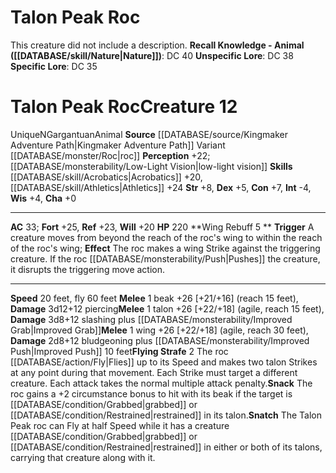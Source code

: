 ﻿---
ac: '33'
alignment: N
all_resistance: null
burrow_speed: null
charisma: '+0'
climb_speed: null
constitution: '+7'
creature_ability:
- Flying Strafe
- Snack
- Snatch
- Wing Rebuff
creature_family: null
dexterity: '+5'
element: null
fly_speed: '60'
fortitude: '+25'
hardness: null
hp: '220'
id: '2236'
immunity: null
intelligence: '-4'
land_speed: '20'
language: null
level: '12'
max_speed: '60'
name: Talon Peak Roc
perception: '+22'
rarity: Unique
reflex: '+23'
resistance: null
rus_type_level: null
school: null
sense:
- '[[DATABASE/monsterability/Low-Light Vision|low-light vision]]'
size: Gargantuan
skill:
- '[[DATABASE/skill/Acrobatics|Acrobatics]] +20'
- '[[DATABASE/skill/Athletics|Athletics]] +24'
source: '[[DATABASE/source/Kingmaker Adventure Path|Kingmaker Adventure Path]]'
speed:
- 20 feet
- fly 60 feet
spell: null
strength: '+8'
strength_req: '8'
strongest_save:
- Fortitude
swim_speed: null
trait:
- '[[DATABASE/trait/Animal|Animal]]'
- '[[DATABASE/trait/Unique|Unique]]'
type: Creature
vision: Low-light vision
weakest_save:
- Will
weakness: null
will: '+20'
wisdom: '+4'

---
# Talon Peak Roc

This creature did not include a description.
**Recall Knowledge - Animal ([[DATABASE/skill/Nature|Nature]])**: DC 40
**Unspecific Lore**: DC 38
**Specific Lore**: DC 35

# Talon Peak Roc<span class="item-type">Creature 12</span>

<span class="trait-unique item-trait">Unique</span><span class="trait-alignment item-trait">N</span><span class="trait-size item-trait">Gargantuan</span><span class="item-trait">Animal</span>
**Source** [[DATABASE/source/Kingmaker Adventure Path|Kingmaker Adventure Path]]
Variant [[DATABASE/monster/Roc|roc]]
**Perception** +22; [[DATABASE/monsterability/Low-Light Vision|low-light vision]]
**Skills** [[DATABASE/skill/Acrobatics|Acrobatics]] +20, [[DATABASE/skill/Athletics|Athletics]] +24
**Str** +8, **Dex** +5, **Con** +7, **Int** -4, **Wis** +4, **Cha** +0

---
**AC** 33; **Fort** +25, **Ref** +23, **Will** +20
**HP** 220
<span class="in-box-ability">**Wing Rebuff <span class="action-icon">5</span> ** **Trigger** A creature moves from beyond the reach of the roc's wing to within the reach of the roc's wing; **Effect** The roc makes a wing Strike against the triggering creature. If the roc [[DATABASE/monsterability/Push|Pushes]] the creature, it disrupts the triggering move action.</span>

---
**Speed** 20 feet, fly 60 feet
<span class="in-box-ability">**Melee** <span class="action-icon">1</span> beak +26 [+21/+16] (reach 15 feet), **Damage** 3d12+12 piercing</span><span class="in-box-ability">**Melee** <span class="action-icon">1</span> talon +26 [+22/+18] (agile, reach 15 feet), **Damage** 3d8+12 slashing plus [[DATABASE/monsterability/Improved Grab|Improved Grab]]</span><span class="in-box-ability">**Melee** <span class="action-icon">1</span> wing +26 [+22/+18] (agile, reach 30 feet), **Damage** 2d8+12 bludgeoning plus [[DATABASE/monsterability/Improved Push|Improved Push]] 10 feet</span><span class="in-box-ability">**Flying Strafe** <span class="action-icon">2</span> The roc [[DATABASE/action/Fly|Flies]] up to its Speed and makes two talon Strikes at any point during that movement. Each Strike must target a different creature. Each attack takes the normal multiple attack penalty.</span><span class="in-box-ability">**Snack** The roc gains a +2 circumstance bonus to hit with its beak if the target is [[DATABASE/condition/Grabbed|grabbed]] or [[DATABASE/condition/Restrained|restrained]] in its talon.</span><span class="in-box-ability">**Snatch** The Talon Peak roc can Fly at half Speed while it has a creature [[DATABASE/condition/Grabbed|grabbed]] or [[DATABASE/condition/Restrained|restrained]] in either or both of its talons, carrying that creature along with it.</span>